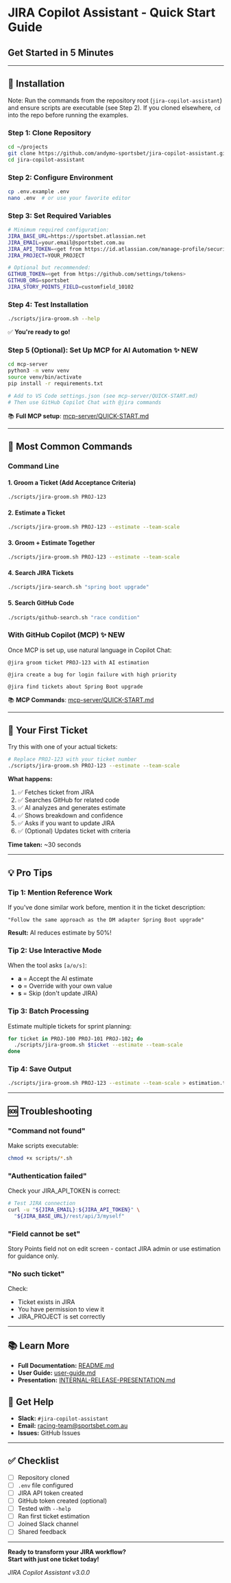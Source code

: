# JIRA Copilot Assistant - Quick Start Guide
## Get Started in 5 Minutes

---

## 🚀 Installation

Note: Run the commands from the repository root (`jira-copilot-assistant`) and ensure scripts are executable (see Step 2). If you cloned elsewhere, `cd` into the repo before running the examples.

### Step 1: Clone Repository
```bash
cd ~/projects
git clone https://github.com/andymo-sportsbet/jira-copilot-assistant.git
cd jira-copilot-assistant
```

### Step 2: Configure Environment
```bash
cp .env.example .env
nano .env  # or use your favorite editor
```

### Step 3: Set Required Variables
```bash
# Minimum required configuration:
JIRA_BASE_URL=https://sportsbet.atlassian.net
JIRA_EMAIL=your.email@sportsbet.com.au
JIRA_API_TOKEN=<get from https://id.atlassian.com/manage-profile/security/api-tokens>
JIRA_PROJECT=YOUR_PROJECT

# Optional but recommended:
GITHUB_TOKEN=<get from https://github.com/settings/tokens>
GITHUB_ORG=sportsbet
JIRA_STORY_POINTS_FIELD=customfield_10102
```

### Step 4: Test Installation
```bash
./scripts/jira-groom.sh --help
```

✅ **You're ready to go!**

### Step 5 (Optional): Set Up MCP for AI Automation ✨ NEW
```bash
cd mcp-server
python3 -m venv venv
source venv/bin/activate
pip install -r requirements.txt

# Add to VS Code settings.json (see mcp-server/QUICK-START.md)
# Then use GitHub Copilot Chat with @jira commands
```

📚 **Full MCP setup**: [mcp-server/QUICK-START.md](../mcp-server/QUICK-START.md)

---

## 📝 Most Common Commands

### Command Line

#### 1. Groom a Ticket (Add Acceptance Criteria)
```bash
./scripts/jira-groom.sh PROJ-123
```

#### 2. Estimate a Ticket
```bash
./scripts/jira-groom.sh PROJ-123 --estimate --team-scale
```

#### 3. Groom + Estimate Together
```bash
./scripts/jira-groom.sh PROJ-123 --estimate --team-scale
```

#### 4. Search JIRA Tickets
```bash
./scripts/jira-search.sh "spring boot upgrade"
```

#### 5. Search GitHub Code
```bash
./scripts/github-search.sh "race condition"
```

### With GitHub Copilot (MCP) ✨ NEW

Once MCP is set up, use natural language in Copilot Chat:

```
@jira groom ticket PROJ-123 with AI estimation
```

```
@jira create a bug for login failure with high priority
```

```
@jira find tickets about Spring Boot upgrade
```

📚 **MCP Commands**: [mcp-server/QUICK-START.md](../mcp-server/QUICK-START.md)

---

## 🎯 Your First Ticket

Try this with one of your actual tickets:

```bash
# Replace PROJ-123 with your ticket number
./scripts/jira-groom.sh PROJ-123 --estimate --team-scale
```

**What happens:**
1. ✅ Fetches ticket from JIRA
2. ✅ Searches GitHub for related code
3. ✅ AI analyzes and generates estimate
4. ✅ Shows breakdown and confidence
5. ✅ Asks if you want to update JIRA
6. ✅ (Optional) Updates ticket with criteria

**Time taken:** ~30 seconds

---

## 💡 Pro Tips

### Tip 1: Mention Reference Work
If you've done similar work before, mention it in the ticket description:
```
"Follow the same approach as the DM adapter Spring Boot upgrade"
```
**Result:** AI reduces estimate by 50%!

### Tip 2: Use Interactive Mode
When the tool asks `[a/o/s]`:
- **a** = Accept the AI estimate
- **o** = Override with your own value
- **s** = Skip (don't update JIRA)

### Tip 3: Batch Processing
Estimate multiple tickets for sprint planning:
```bash
for ticket in PROJ-100 PROJ-101 PROJ-102; do
  ./scripts/jira-groom.sh $ticket --estimate --team-scale
done
```

### Tip 4: Save Output
```bash
./scripts/jira-groom.sh PROJ-123 --estimate --team-scale > estimation.txt
```

---

## 🆘 Troubleshooting

### "Command not found"
Make scripts executable:
```bash
chmod +x scripts/*.sh
```

### "Authentication failed"
Check your JIRA_API_TOKEN is correct:
```bash
# Test JIRA connection
curl -u "${JIRA_EMAIL}:${JIRA_API_TOKEN}" \
  "${JIRA_BASE_URL}/rest/api/3/myself"
```

### "Field cannot be set"
Story Points field not on edit screen - contact JIRA admin or use estimation for guidance only.

### "No such ticket"
Check:
- Ticket exists in JIRA
- You have permission to view it
- JIRA_PROJECT is set correctly

---

## 📚 Learn More

- **Full Documentation:** [README.md](../README.md)
- **User Guide:** [user-guide.md](./onboarding/user-guide.md)
- **Presentation:** [INTERNAL-RELEASE-PRESENTATION.md](./INTERNAL-RELEASE-PRESENTATION.md)

## 💬 Get Help

- **Slack:** `#jira-copilot-assistant`
- **Email:** racing-team@sportsbet.com.au
- **Issues:** GitHub Issues

---

## ✅ Checklist

- [ ] Repository cloned
- [ ] `.env` file configured
- [ ] JIRA API token created
- [ ] GitHub token created (optional)
- [ ] Tested with `--help`
- [ ] Ran first ticket estimation
- [ ] Joined Slack channel
- [ ] Shared feedback

---

**Ready to transform your JIRA workflow?**  
**Start with just one ticket today!**

*JIRA Copilot Assistant v3.0.0*
